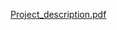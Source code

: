 [Project_description.pdf](https://github.com/user-attachments/files/18211960/Project_description.pdf)

